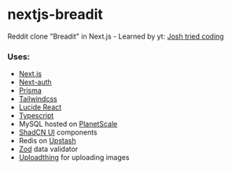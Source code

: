 # nextjs-breadit
Reddit clone "Breadit" in Next.js - Learned by yt: [Josh tried coding](https://www.youtube.com/watch?v=mSUKMfmLAt0)

### Uses:
<ul>
  <li><a href="https://nextjs.org">Next.js</a></li>
  <li><a href="https://next-auth.js.org">Next-auth</a></li>
  <li><a href="https://www.prisma.io">Prisma</a></li>
  <li><a href="https://tailwindcss.com">Tailwindcss</a></li>
  <li><a href="https://lucide.dev/guide/packages/lucide-react">Lucide React</a></li>
  <li><a href="https://www.typescriptlang.org">Typescript</a></li>
  <li>MySQL hosted on <a href="https://planetscale.com">PlanetScale</a></li>
  <li><a href="https://ui.shadcn.com">ShadCN UI</a> components</li>
  <li>Redis on <a href="https://upstash.com">Upstash</a></li>
  <li><a href="https://zod.dev">Zod</a> data validator</li>
  <li><a href="https://uploadthing.com">Uploadthing</a> for uploading images</li>
</ul>
